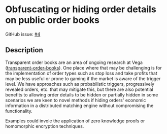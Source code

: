 # Obfuscating or hiding order details on public order books

GitHub issue: [#4](https://github.com/vegaprotocol/research/issues/4)

## Description

Transparent order books are an area of ongoing research at Vega ([transparent-order-books](transparent-order-books.md)). One place where that may be challenging is for the implementation of order types such as stop loss and take profits that may be less useful or prone to gaming if the market is aware of the trigger level.
We have approaches such as probabilistic triggers, progressively revealed orders, etc. that may mitigate this, but there are also potential benefits to allowing order details to be hidden or partially hidden in some scenarios we are keen to novel methods if hiding orders' economic information in a distributed matching engine without compromising the functionality.

Examples could invole the application of zero knowledge proofs or homomorphic encryption techniques.
